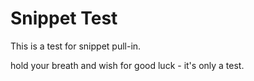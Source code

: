 [title]: # (Snippet Test)
[tags]: # (test)
[priority]: # (8001)
# Snippet Test

This is a test for snippet pull-in.

[include]: # (snippets/test-snip.md)

hold your breath and wish for good luck - it's only a test.